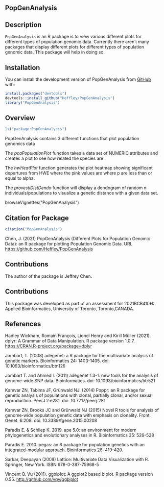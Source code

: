
## PopGenAnalysis

<!-- badges: start -->
<!-- badges: end -->

## Description

`PopGenAnalysis` is an R package is to view various different plots for
different types of population genomic data. Currently there aren’t many
packages that display different plots for different types of population
genomic data. This package will help in doing so.

## Installation

You can install the development version of PopGenAnalysis from
[GitHub](https://github.com/) with:

``` r
install.packages("devtools")
devtools::install_github("Heffley/PopGenAnalysis")
library("PopGenAnalysis")
```

## Overview

``` r
ls("package:PopGenAnalysis")
```

PopGenAnalysis contains 3 different functions that plot population
genomics data

The *pcaPopulationPlot* function takes a data set of NUMERIC attributes
and creates a plot to see how related the species are

The *hwHeatPlot* function generates the plot heatmap showing significant
departures from HWE where the pink values are where p are less than or
equal to alpha.

The *provestiDistDendo* function will display a dendogram of random n
individuals/populations to visualize a genetic distance with a given
data set.

browseVignettes(“PopGenAnalysis”)

## Citation for Package

``` r
citation("PopGenAnalysis")
```

Chen, J. (2021) PopGenAnalysis (Different Plots for Population Genomic
Data): an R package for plotting Population Genomic Data. URL
<https://github.com/Heffley/PopGenAnalysis>

## Contributions

The author of the package is Jeffrey Chen.

## Contributions

This package was developed as part of an assessment for 2021BCB410H:
Applied Bioinformatics, University of Toronto, Toronto,CANADA.

## References

Hadley Wickham, Romain François, Lionel Henry and Kirill Müller (2021).
dplyr: A Grammar of Data Manipulation. R package version 1.0.7.
<https://CRAN.R-project.org/package=dplyr>

Jombart, T. (2008) adegenet: a R package for the multivariate analysis
of genetic markers. Bioinformatics 24: 1403-1405. doi:
10.1093/bioinformatics/btn129

Jombart T. and Ahmed I. (2011) adegenet 1.3-1: new tools for the
analysis of genome-wide SNP data. Bioinformatics. doi:
10.1093/bioinformatics/btr521

Kamvar ZN, Tabima JF, Grünwald NJ. (2014) Poppr: an R package for
genetic analysis of populations with clonal, partially clonal, and/or
sexual reproduction. PeerJ 2:e281. doi: 10.7717/peerj.281

Kamvar ZN, Brooks JC and Grünwald NJ (2015) Novel R tools for analysis
of genome-wide population genetic data with emphasis on clonality.
Front. Genet. 6:208. doi: 10.3389/fgene.2015.00208

Paradis E. & Schliep K. 2019. ape 5.0: an environment for modern
phylogenetics and evolutionary analyses in R. Bioinformatics 35: 526-528

Paradis E. 2010. pegas: an R package for population genetics with an
integrated-modular approach. Bioinformatics 26: 419-420.

Sarkar, Deepayan (2008) Lattice: Multivariate Data Visualization with R.
Springer, New York. ISBN 978-0-387-75968-5

Vincent Q. Vu (2011). ggbiplot: A ggplot2 based biplot. R package
version 0.55. <http://github.com/vqv/ggbiplot>
